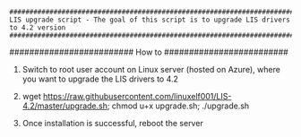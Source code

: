 
	######################################################################################################
	LIS upgrade script - The goal of this script is to upgrade LIS drivers to 4.2 version
	######################################################################################################

#########################
How to
#########################

1) Switch to root user account on Linux server (hosted on Azure), where you want to upgrade the LIS drivers to 4.2

2) wget https://raw.githubusercontent.com/linuxelf001/LIS-4.2/master/upgrade.sh; chmod u+x upgrade.sh; ./upgrade.sh

3) Once installation is successful, reboot the server
